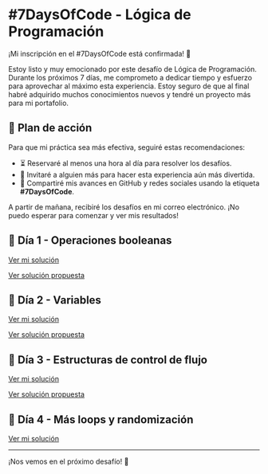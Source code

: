 # #7DaysOfCode - Lógica de Programación

¡Mi inscripción en el #7DaysOfCode está confirmada! 🎉

Estoy listo y muy emocionado por este desafío de Lógica de Programación. Durante los próximos 7 días, me comprometo a dedicar tiempo y esfuerzo para aprovechar al máximo esta experiencia. Estoy seguro de que al final habré adquirido muchos conocimientos nuevos y tendré un proyecto más para mi portafolio.

## 🚀 Plan de acción
Para que mi práctica sea más efectiva, seguiré estas recomendaciones:
- ⏳ Reservaré al menos una hora al día para resolver los desafíos.
- 👥 Invitaré a alguien más para hacer esta experiencia aún más divertida.
- 📢 Compartiré mis avances en GitHub y redes sociales usando la etiqueta **#7DaysOfCode**.

A partir de mañana, recibiré los desafíos en mi correo electrónico. ¡No puedo esperar para comenzar y ver mis resultados!
<br>
## 📅 Día 1 - Operaciones booleanas
[Ver mi solución](Day01.png)

[Ver solución propuesta](https://github.com/ericolivalura/desafio-js-dia01/blob/main/desafio?utm_campaign=al_7_days_logica_javascript_-_dia_2&utm_medium=email&utm_source=RD+Station)
<br>

## 📅 Día 2 - Variables
[Ver mi solución](Day02.png)

[Ver solución propuesta](https://github.com/ericolivalura/desafio-js-dia02/blob/main/desafio-02-opcional?utm_campaign=al_7_days_logica_javascript_-_dia_3&utm_medium=email&utm_source=RD+Station)
<br>

## 📅 Día 3 - Estructuras de control de flujo
[Ver mi solución](Day03.png)

[Ver solución propuesta](https://github.com/ericolivalura/desafio-js-dia03/blob/main/desafio-03?utm_campaign=al_7_days_logica_javascript_-_dia_4&utm_medium=email&utm_source=RD+Station)
<br>

## 📅 Día 4 - Más loops y randomización
[Ver mi solución](Day04.png)

---

¡Nos vemos en el próximo desafío! 🚀
